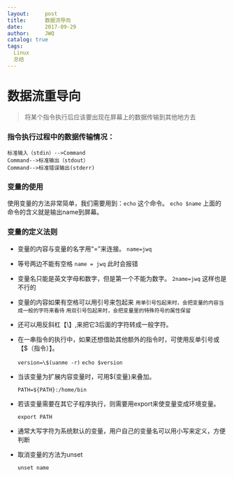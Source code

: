 ```yaml
---
layout:     post
title:      数据流导向
date:       2017-09-29
author:     JWQ
catalog: true
tags:
  Linux
  总结
---
```


# 数据流重导向

> 将某个指令执行后应该要出现在屏幕上的数据传输到其他地方去

### 指令执行过程中的数据传输情况：

    标准输入（stdin）-->Command
    Command-->标准输出（stdout）
    Command-->标准错误输出(stderr)

### 变量的使用

使用变量的方法非常简单，我们需要用到：`echo` 这个命令。
`echo $name`
上面的命令的含义就是输出name到屏幕。

### 变量的定义法则

* 变量的内容与变量的名字用“=”来连接。
  `name=jwq`

* 等号两边不能有空格
    `name = jwq`
    此时会报错

* 变量名只能是英文字母和数字，但是第一个不能为数字。
    `2name=jwq`
    这样也是不行的

* 变量的内容如果有空格可以用引号来包起来
    `用单引号包起来时，会把变量的内容当成一般的字符来看待`
    `用双引号包起来时，会把变量里的特殊符号的属性保留`

* 还可以用反斜杠【\】,来把它3后面的字符转成一般字符。

* 在一串指令的执行中，如果还想借助其他额外的指令时，可使用反单引号或【$（指令）】。
 
    `version=\$(uanme -r)`
    `echo $version`

* 当该变量为扩展内容变量时，可用${变量}来叠加。

    `PATH=${PATH}:/home/bin`
    
* 若该变量需要在其它子程序执行，则需要用export来使变量变成环境变量。

    `export PATH`
    
* 通常大写字符为系统默认的变量，用户自己的变量名可以用小写来定义，方便判断

* 取消变量的方法为unset

    `unset name`
    
